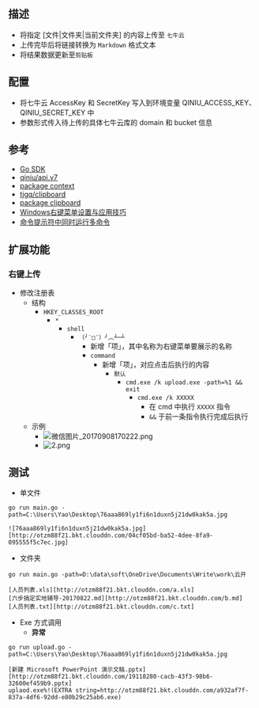 
## 描述
- 将指定 [文件|文件夹|当前文件夹] 的内容上传至 `七牛云`
- 上传完毕后将链接转换为 `Markdown` 格式文本
- 将结果数据更新至`剪贴板`

## 配置
- 将七牛云 AccessKey 和 SecretKey 写入到环境变量 QINIU_ACCESS_KEY、QINIU_SECRET_KEY 中
- 参数形式传入待上传的具体七牛云库的 domain 和 bucket 信息

## 参考
- [Go SDK](https://developer.qiniu.com/kodo/sdk/1238/go)
- [qiniu/api.v7](https://github.com/qiniu/api.v7)
- [package context](https://godoc.org/golang.org/x/net/context)
- [tjgq/clipboard](https://github.com/tjgq/clipboard)
- [package clipboard](https://godoc.org/github.com/tjgq/clipboard)
- [Windows右键菜单设置与应用技巧](http://www.cnblogs.com/russellluo/archive/2011/11/25/2263817.html)
- [命令提示符中同时运行多命令](http://www.45it.com/order/200512/3041.htm)

## 扩展功能
### 右键上传
- 修改注册表
    - 结构
        - `HKEY_CLASSES_ROOT`
            - `*`
                - `shell`
                    - `（╯‵□′）╯︵┴─┴`
                    	- 新增「项」，其中名称为右键菜单要展示的名称
                    	- `command`
                        	- 新增「项」，对应点击后执行的内容
                        		- `默认`
                        			- `cmd.exe /k upload.exe -path=%1 && exit`
                        				- `cmd.exe /k XXXXX` 
                        					- 在 cmd 中执行 `XXXXX` 指令
                        					- `&&` 于前一条指令执行完成后执行
    - 示例
        - ![微信图片_20170908170222.png](http://otzm88f21.bkt.clouddn.com/425eca95-80af-4988-97fc-a1676e190dd4.png)
        - ![2.png](http://otzm88f21.bkt.clouddn.com/0a666895-6f16-4dc8-8a4b-5493713fc25f.png)


## 测试
- 单文件
```
go run main.go -path=C:\Users\Yao\Desktop\76aaa869ly1fi6n1duxn5j21dw0kak5a.jpg

![76aaa869ly1fi6n1duxn5j21dw0kak5a.jpg][http://otzm88f21.bkt.clouddn.com/04cf05bd-ba52-4dee-8fa9-095555f5c7ec.jpg]
```

- 文件夹
```
go run main.go -path=D:\data\soft\OneDrive\Documents\Write\work\云开

[人员列表.xls][http://otzm88f21.bkt.clouddn.com/a.xls]
[六步搞定实地辅导-20170822.md][http://otzm88f21.bkt.clouddn.com/b.md]
[人员列表.txt][http://otzm88f21.bkt.clouddn.com/c.txt]
```

- Exe 方式调用
    - **异常**
```
go run upload.go -path=C:\Users\Yao\Desktop\76aaa869ly1fi6n1duxn5j21dw0kak5a.jpg

[新建 Microsoft PowerPoint 演示文稿.pptx][http://otzm88f21.bkt.clouddn.com/19118280-cacb-43f3-98b6-32600ef459b9.pptx]
uplaod.exe%!(EXTRA string=http://otzm88f21.bkt.clouddn.com/a932af7f-837a-4df6-92dd-e80b29c25ab6.exe)
```